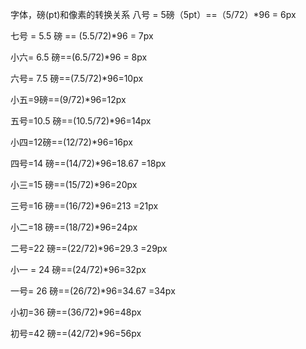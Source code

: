 字体，磅(pt)和像素的转换关系
八号 = 5磅（5pt）==（5/72）*96 = 6px

七号 = 5.5 磅 == (5.5/72)*96 = 7px

小六= 6.5 磅==(6.5/72)*96 = 8px

六号= 7.5 磅==(7.5/72)*96=10px

小五=9磅==(9/72)*96=12px

五号=10.5 磅==(10.5/72)*96=14px

小四=12磅==(12/72)*96=16px

四号=14 磅==(14/72)*96=18.67 =18px

小三=15 磅==(15/72)*96=20px

三号=16 磅==(16/72)*96=213 =21px

小二=18 磅==(18/72)*96=24px

二号=22 磅==(22/72)*96=29.3 =29px

小一 = 24 磅==(24/72)*96=32px

一号= 26 磅==(26/72)*96=34.67 =34px

小初=36 磅==(36/72)*96=48px

初号=42 磅==(42/72)*96=56px